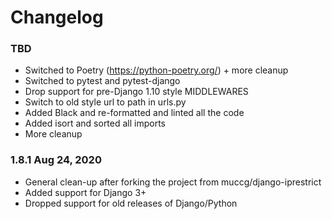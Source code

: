 Changelog
=========

### TBD
  - Switched to Poetry (https://python-poetry.org/) + more cleanup
  - Switched to pytest and pytest-django
  - Drop support for pre-Django 1.10 style MIDDLEWARES
  - Switch to old style url to path in urls.py
  - Added Black and re-formatted and linted all the code
  - Added isort and sorted all imports
  - More cleanup

### 1.8.1 Aug 24, 2020
  - General clean-up after forking the project from muccg/django-iprestrict
  - Added support for Django 3+
  - Dropped support for old releases of Django/Python

